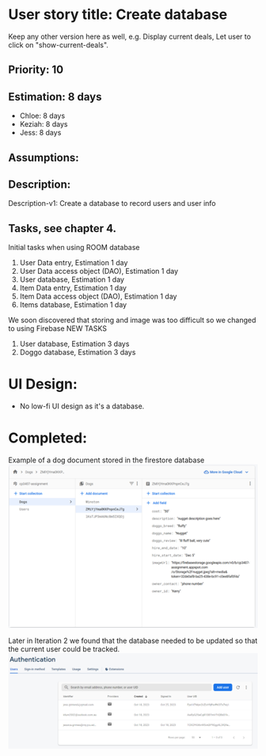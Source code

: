 
# User story title: Create database

Keep any other version here as well, e.g. Display current deals, Let user to click on "show-current-deals".

## Priority: 10 

## Estimation:  8 days

* Chloe: 8 days 
* Keziah: 8 days
* Jess: 8 days

## Assumptions:

## Description:

Description-v1: Create a database to record users and user info

## Tasks, see chapter 4.
Initial tasks when using ROOM database
1. User Data entry, Estimation 1 day
2. User Data access object (DAO), Estimation 1 day
3. User database, Estimation 1 day
4. Item Data entry, Estimation 1 day
5. Item Data access object (DAO), Estimation 1 day
6. Items database, Estimation 1 day

We soon discovered that storing and image was too difficult so we changed to using Firebase
NEW TASKS
1. User database, Estimation 3 days
2. Doggo database, Estimation 3 days


# UI Design:
* No low-fi UI design as it's a database.

# Completed:
Example of a dog document stored in the firestore database
![image](/images/database.png)

Later in Iteration 2 we found that the database needed to be updated so that the current user could be tracked. 
![image](images/Firebase_Authentication_database.png)
